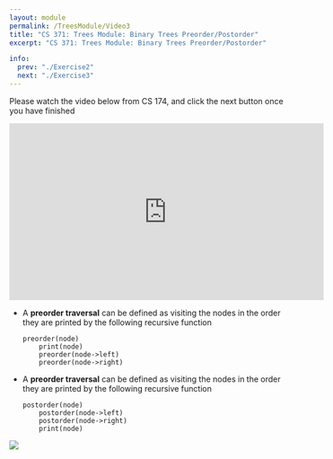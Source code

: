 ```yaml
---
layout: module
permalink: /TreesModule/Video3
title: "CS 371: Trees Module: Binary Trees Preorder/Postorder"
excerpt: "CS 371: Trees Module: Binary Trees Preorder/Postorder"

info:
  prev: "./Exercise2"
  next: "./Exercise3"
---
```


Please watch the video below from CS 174, and click the next button once you have finished

<iframe width="560" height="315" src="https://www.youtube.com/embed/chsQztf0kSA" frameborder="0" allow="accelerometer; autoplay; clipboard-write; encrypted-media; gyroscope; picture-in-picture" allowfullscreen></iframe>

<ul>
<li>A <b>preorder traversal</b> can be defined as visiting the nodes in the order they are printed by the following recursive function
<p>
<pre><code>preorder(node)
    print(node)
    preorder(node->left)
    preorder(node->right)</code></pre>
</p>
</li>
<li>A <b>preorder traversal</b> can be defined as visiting the nodes in the order they are printed by the following recursive function
<p>
<pre><code>postorder(node)
    postorder(node->left)
    postorder(node->right)
    print(node)</code></pre>
</p>
</li>
</ul>

<img src = "../images/TreesModule/BinaryTree_Preorder_PostOrder.svg">